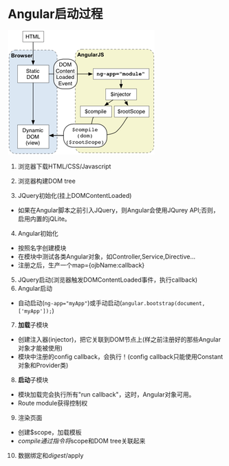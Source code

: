 # Angular启动过程
![](angular-start.jpg)

1. 浏览器下载HTML/CSS/Javascript
2. 浏览器构建DOM tree

3. JQuery初始化(挂上DOMContentLoaded)
  * 如果在Angular脚本之前引入JQuery，则Angular会使用JQurey API;否则，启用内置的jQLite。
4. Angular初始化
  * 按照名字创建模块
  * 在模块中测试各类Angular对象，如Controller,Service,Directive...
  * 注册之后，生产一个map={ojbName:callback}
  
5. JQuery启动(浏览器触发DOMContentLoaded事件，执行callback)
6. Angular启动
  * 自动启动(```ng-app="myApp"```)或手动启动(```angular.bootstrap(document, ['myApp']);```)
  
7. **加载**子模块
  * 创建注入器(injector)，把它关联到DOM节点上(样之前注册好的那些Angular对象才能被使用)
  * 模块中注册的config callback，会执行！(config callback只能使用Constant对象和Provider类)

8. **启动**子模块
  * 模块加载完会执行所有"run callback"，这时，Angular对象可用。
  * Route module获得控制权

9. 渲染页面
  * 创建$scope，加载模板
  * $compile通过指令将$scope和DOM tree关联起来

10. 数据绑定和$digest/$apply